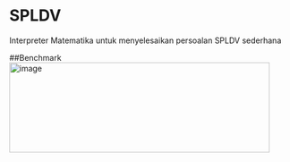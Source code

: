 # SPLDV
Interpreter Matematika untuk menyelesaikan persoalan SPLDV sederhana

##Benchmark
<img width="465" height="161" alt="image" src="https://github.com/user-attachments/assets/8e3919fb-1b3f-4537-8aba-0920b51bcd8c" />
